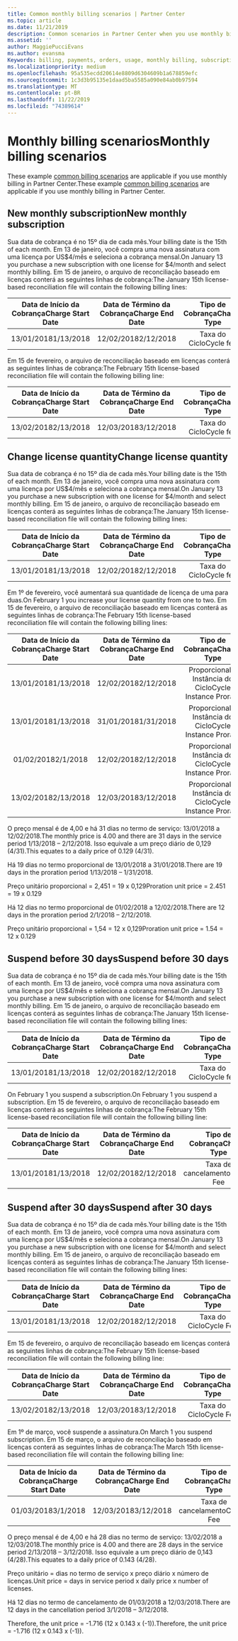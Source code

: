 ```yaml
---
title: Common monthly billing scenarios | Partner Center
ms.topic: article
ms.date: 11/21/2019
description: Common scenarios in Partner Center when you use monthly billing (such as adding new subscriptions, changing license quantity, and suspending subscriptions.)
ms.assetid: ''
author: MaggiePucciEvans
ms.author: evansma
Keywords: billing, payments, orders, usage, monthly billing, subscriptions, reconciliation file
ms.localizationpriority: medium
ms.openlocfilehash: 95a535ecdd20614e8809d6304609b1a678859efc
ms.sourcegitcommit: 1c3d3b95135e1daad5ba5585a090e84ab0b97594
ms.translationtype: MT
ms.contentlocale: pt-BR
ms.lasthandoff: 11/22/2019
ms.locfileid: "74389614"
---
```

# <a name="monthly-billing-scenarios"></a><span data-ttu-id="a31d8-104">Monthly billing scenarios</span><span class="sxs-lookup"><span data-stu-id="a31d8-104">Monthly billing scenarios</span></span>

<span data-ttu-id="a31d8-105">These example [common billing scenarios](common-billing-scenarios.md) are applicable if you use monthly billing in Partner Center.</span><span class="sxs-lookup"><span data-stu-id="a31d8-105">These example [common billing scenarios](common-billing-scenarios.md) are applicable if you use monthly billing in Partner Center.</span></span>

## <a name="new-monthly-subscription"></a><span data-ttu-id="a31d8-106">New monthly subscription</span><span class="sxs-lookup"><span data-stu-id="a31d8-106">New monthly subscription</span></span>

<span data-ttu-id="a31d8-107">Sua data de cobrança é no 15º dia de cada mês.</span><span class="sxs-lookup"><span data-stu-id="a31d8-107">Your billing date is the 15th of each month.</span></span> <span data-ttu-id="a31d8-108">Em 13 de janeiro, você compra uma nova assinatura com uma licença por US$4/mês e seleciona a cobrança mensal.</span><span class="sxs-lookup"><span data-stu-id="a31d8-108">On January 13 you purchase a new subscription with one license for $4/month and select monthly billing.</span></span> <span data-ttu-id="a31d8-109">Em 15 de janeiro, o arquivo de reconciliação baseado em licenças conterá as seguintes linhas de cobrança:</span><span class="sxs-lookup"><span data-stu-id="a31d8-109">The January 15th license-based reconciliation file will contain the following billing lines:</span></span>

|<span data-ttu-id="a31d8-110">Data de Início da Cobrança</span><span class="sxs-lookup"><span data-stu-id="a31d8-110">Charge Start Date</span></span> |<span data-ttu-id="a31d8-111">Data de Término da Cobrança</span><span class="sxs-lookup"><span data-stu-id="a31d8-111">Charge End Date</span></span> |<span data-ttu-id="a31d8-112">Tipo de Cobrança</span><span class="sxs-lookup"><span data-stu-id="a31d8-112">Charge Type</span></span> |<span data-ttu-id="a31d8-113">Preço unitário</span><span class="sxs-lookup"><span data-stu-id="a31d8-113">Unit Price</span></span> |<span data-ttu-id="a31d8-114">Quantity</span><span class="sxs-lookup"><span data-stu-id="a31d8-114">Quantity</span></span> |<span data-ttu-id="a31d8-115">Valor</span><span class="sxs-lookup"><span data-stu-id="a31d8-115">Amount</span></span> |
|       :---:      |    :---:       | :---:      |:---:      |:---:    |:---:  |
|<span data-ttu-id="a31d8-116">13/01/2018</span><span class="sxs-lookup"><span data-stu-id="a31d8-116">1/13/2018</span></span>         |<span data-ttu-id="a31d8-117">12/02/2018</span><span class="sxs-lookup"><span data-stu-id="a31d8-117">2/12/2018</span></span>    |<span data-ttu-id="a31d8-118">Taxa do Ciclo</span><span class="sxs-lookup"><span data-stu-id="a31d8-118">Cycle fee</span></span>   |<span data-ttu-id="a31d8-119">4,00</span><span class="sxs-lookup"><span data-stu-id="a31d8-119">4.00</span></span>       |<span data-ttu-id="a31d8-120">1</span><span class="sxs-lookup"><span data-stu-id="a31d8-120">1</span></span>        |<span data-ttu-id="a31d8-121">4,00</span><span class="sxs-lookup"><span data-stu-id="a31d8-121">4.00</span></span> |

<span data-ttu-id="a31d8-122">Em 15 de fevereiro, o arquivo de reconciliação baseado em licenças conterá as seguintes linhas de cobrança:</span><span class="sxs-lookup"><span data-stu-id="a31d8-122">The February 15th license-based reconciliation file will contain the following billing line:</span></span>

|<span data-ttu-id="a31d8-123">Data de Início da Cobrança</span><span class="sxs-lookup"><span data-stu-id="a31d8-123">Charge Start Date</span></span> |<span data-ttu-id="a31d8-124">Data de Término da Cobrança</span><span class="sxs-lookup"><span data-stu-id="a31d8-124">Charge End Date</span></span> |<span data-ttu-id="a31d8-125">Tipo de Cobrança</span><span class="sxs-lookup"><span data-stu-id="a31d8-125">Charge Type</span></span> |<span data-ttu-id="a31d8-126">Preço unitário</span><span class="sxs-lookup"><span data-stu-id="a31d8-126">Unit Price</span></span> |<span data-ttu-id="a31d8-127">Quantity</span><span class="sxs-lookup"><span data-stu-id="a31d8-127">Quantity</span></span> |<span data-ttu-id="a31d8-128">Valor</span><span class="sxs-lookup"><span data-stu-id="a31d8-128">Amount</span></span> |
|       :---:      |    :---:       | :---:      |:---:      |:---:    |:---:  |
|<span data-ttu-id="a31d8-129">13/02/2018</span><span class="sxs-lookup"><span data-stu-id="a31d8-129">2/13/2018</span></span>         |<span data-ttu-id="a31d8-130">12/03/2018</span><span class="sxs-lookup"><span data-stu-id="a31d8-130">3/12/2018</span></span>    |<span data-ttu-id="a31d8-131">Taxa do Ciclo</span><span class="sxs-lookup"><span data-stu-id="a31d8-131">Cycle fee</span></span>   |<span data-ttu-id="a31d8-132">4,00</span><span class="sxs-lookup"><span data-stu-id="a31d8-132">4.00</span></span>       |<span data-ttu-id="a31d8-133">1</span><span class="sxs-lookup"><span data-stu-id="a31d8-133">1</span></span>        |<span data-ttu-id="a31d8-134">4,00</span><span class="sxs-lookup"><span data-stu-id="a31d8-134">4.00</span></span> |

## <a name="change-license-quantity"></a><span data-ttu-id="a31d8-135">Change license quantity</span><span class="sxs-lookup"><span data-stu-id="a31d8-135">Change license quantity</span></span>

<span data-ttu-id="a31d8-136">Sua data de cobrança é no 15º dia de cada mês.</span><span class="sxs-lookup"><span data-stu-id="a31d8-136">Your billing date is the 15th of each month.</span></span> <span data-ttu-id="a31d8-137">Em 13 de janeiro, você compra uma nova assinatura com uma licença por US$4/mês e seleciona a cobrança mensal.</span><span class="sxs-lookup"><span data-stu-id="a31d8-137">On January 13 you purchase a new subscription with one license for $4/month and select monthly billing.</span></span> <span data-ttu-id="a31d8-138">Em 15 de janeiro, o arquivo de reconciliação baseado em licenças conterá as seguintes linhas de cobrança:</span><span class="sxs-lookup"><span data-stu-id="a31d8-138">The January 15th license-based reconciliation file will contain the following billing lines:</span></span>

|<span data-ttu-id="a31d8-139">Data de Início da Cobrança</span><span class="sxs-lookup"><span data-stu-id="a31d8-139">Charge Start Date</span></span> |<span data-ttu-id="a31d8-140">Data de Término da Cobrança</span><span class="sxs-lookup"><span data-stu-id="a31d8-140">Charge End Date</span></span> |<span data-ttu-id="a31d8-141">Tipo de Cobrança</span><span class="sxs-lookup"><span data-stu-id="a31d8-141">Charge Type</span></span> |<span data-ttu-id="a31d8-142">Preço unitário</span><span class="sxs-lookup"><span data-stu-id="a31d8-142">Unit Price</span></span> |<span data-ttu-id="a31d8-143">Quantity</span><span class="sxs-lookup"><span data-stu-id="a31d8-143">Quantity</span></span> |<span data-ttu-id="a31d8-144">Valor</span><span class="sxs-lookup"><span data-stu-id="a31d8-144">Amount</span></span> |
|       :---:      |    :---:       | :---:      |:---:      |:---:    |:---:  |
|<span data-ttu-id="a31d8-145">13/01/2018</span><span class="sxs-lookup"><span data-stu-id="a31d8-145">1/13/2018</span></span>         |<span data-ttu-id="a31d8-146">12/02/2018</span><span class="sxs-lookup"><span data-stu-id="a31d8-146">2/12/2018</span></span>    |<span data-ttu-id="a31d8-147">Taxa do Ciclo</span><span class="sxs-lookup"><span data-stu-id="a31d8-147">Cycle fee</span></span>   |<span data-ttu-id="a31d8-148">4,00</span><span class="sxs-lookup"><span data-stu-id="a31d8-148">4.00</span></span>       |<span data-ttu-id="a31d8-149">1</span><span class="sxs-lookup"><span data-stu-id="a31d8-149">1</span></span>        |<span data-ttu-id="a31d8-150">4,00</span><span class="sxs-lookup"><span data-stu-id="a31d8-150">4.00</span></span>    |

<span data-ttu-id="a31d8-151">Em 1º de fevereiro, você aumentará sua quantidade de licença de uma para duas.</span><span class="sxs-lookup"><span data-stu-id="a31d8-151">On February 1 you increase your license quantity from one to two.</span></span> <span data-ttu-id="a31d8-152">Em 15 de fevereiro, o arquivo de reconciliação baseado em licenças conterá as seguintes linhas de cobrança:</span><span class="sxs-lookup"><span data-stu-id="a31d8-152">The February 15th license-based reconciliation file will contain the following billing lines:</span></span>

|<span data-ttu-id="a31d8-153">Data de Início da Cobrança</span><span class="sxs-lookup"><span data-stu-id="a31d8-153">Charge Start Date</span></span> |<span data-ttu-id="a31d8-154">Data de Término da Cobrança</span><span class="sxs-lookup"><span data-stu-id="a31d8-154">Charge End Date</span></span> |<span data-ttu-id="a31d8-155">Tipo de Cobrança</span><span class="sxs-lookup"><span data-stu-id="a31d8-155">Charge Type</span></span> |<span data-ttu-id="a31d8-156">Preço unitário</span><span class="sxs-lookup"><span data-stu-id="a31d8-156">Unit Price</span></span> |<span data-ttu-id="a31d8-157">Quantity</span><span class="sxs-lookup"><span data-stu-id="a31d8-157">Quantity</span></span> |<span data-ttu-id="a31d8-158">Valor</span><span class="sxs-lookup"><span data-stu-id="a31d8-158">Amount</span></span> |
|       :---:      |    :---:       | :---:      |:---:      |:---:    |:---:  |
| <span data-ttu-id="a31d8-159">13/01/2018</span><span class="sxs-lookup"><span data-stu-id="a31d8-159">1/13/2018</span></span>        |<span data-ttu-id="a31d8-160">12/02/2018</span><span class="sxs-lookup"><span data-stu-id="a31d8-160">2/12/2018</span></span>    |<span data-ttu-id="a31d8-161">Proporcional à Instância do Ciclo</span><span class="sxs-lookup"><span data-stu-id="a31d8-161">Cycle Instance Prorate</span></span>   |<span data-ttu-id="a31d8-162">-4,00</span><span class="sxs-lookup"><span data-stu-id="a31d8-162">-4.00</span></span>       |<span data-ttu-id="a31d8-163">1</span><span class="sxs-lookup"><span data-stu-id="a31d8-163">1</span></span>        |<span data-ttu-id="a31d8-164">-4,00</span><span class="sxs-lookup"><span data-stu-id="a31d8-164">-4.00</span></span>   |
|<span data-ttu-id="a31d8-165">13/01/2018</span><span class="sxs-lookup"><span data-stu-id="a31d8-165">1/13/2018</span></span>         |<span data-ttu-id="a31d8-166">31/01/2018</span><span class="sxs-lookup"><span data-stu-id="a31d8-166">1/31/2018</span></span>    | <span data-ttu-id="a31d8-167">Proporcional à Instância do Ciclo</span><span class="sxs-lookup"><span data-stu-id="a31d8-167">Cycle Instance Prorate</span></span>   |<span data-ttu-id="a31d8-168">2,45</span><span class="sxs-lookup"><span data-stu-id="a31d8-168">2.45</span></span>       |<span data-ttu-id="a31d8-169">1</span><span class="sxs-lookup"><span data-stu-id="a31d8-169">1</span></span>        |<span data-ttu-id="a31d8-170">2,45</span><span class="sxs-lookup"><span data-stu-id="a31d8-170">2.45</span></span>    |
|<span data-ttu-id="a31d8-171">01/02/2018</span><span class="sxs-lookup"><span data-stu-id="a31d8-171">2/1/2018</span></span>         |<span data-ttu-id="a31d8-172">12/02/2018</span><span class="sxs-lookup"><span data-stu-id="a31d8-172">2/12/2018</span></span>    | <span data-ttu-id="a31d8-173">Proporcional à Instância do Ciclo</span><span class="sxs-lookup"><span data-stu-id="a31d8-173">Cycle Instance Prorate</span></span>   |<span data-ttu-id="a31d8-174">1,55</span><span class="sxs-lookup"><span data-stu-id="a31d8-174">1.55</span></span>       |<span data-ttu-id="a31d8-175">2</span><span class="sxs-lookup"><span data-stu-id="a31d8-175">2</span></span>        |<span data-ttu-id="a31d8-176">3,10</span><span class="sxs-lookup"><span data-stu-id="a31d8-176">3.10</span></span>    |
|<span data-ttu-id="a31d8-177">13/02/2018</span><span class="sxs-lookup"><span data-stu-id="a31d8-177">2/13/2018</span></span>         |<span data-ttu-id="a31d8-178">12/03/2018</span><span class="sxs-lookup"><span data-stu-id="a31d8-178">3/12/2018</span></span>    | <span data-ttu-id="a31d8-179">Proporcional à Instância do Ciclo</span><span class="sxs-lookup"><span data-stu-id="a31d8-179">Cycle Instance Prorate</span></span>   |<span data-ttu-id="a31d8-180">4,00</span><span class="sxs-lookup"><span data-stu-id="a31d8-180">4.00</span></span>       |<span data-ttu-id="a31d8-181">2</span><span class="sxs-lookup"><span data-stu-id="a31d8-181">2</span></span>        |<span data-ttu-id="a31d8-182">8,00</span><span class="sxs-lookup"><span data-stu-id="a31d8-182">8.00</span></span>    |

<span data-ttu-id="a31d8-183">O preço mensal é de 4,00 e há 31 dias no termo de serviço: 13/01/2018 a 12/02/2018.</span><span class="sxs-lookup"><span data-stu-id="a31d8-183">The monthly price is 4.00 and there are 31 days in the service period 1/13/2018 – 2/12/2018.</span></span> <span data-ttu-id="a31d8-184">Isso equivale a um preço diário de 0,129 (4/31).</span><span class="sxs-lookup"><span data-stu-id="a31d8-184">This equates to a daily price of 0.129 (4/31).</span></span>

<span data-ttu-id="a31d8-185">Há 19 dias no termo proporcional de 13/01/2018 a 31/01/2018.</span><span class="sxs-lookup"><span data-stu-id="a31d8-185">There are 19 days in the proration period 1/13/2018 – 1/31/2018.</span></span>

<span data-ttu-id="a31d8-186">Preço unitário proporcional = 2,451 = 19 x 0,129</span><span class="sxs-lookup"><span data-stu-id="a31d8-186">Proration unit price = 2.451 = 19 x 0.129</span></span>

<span data-ttu-id="a31d8-187">Há 12 dias no termo proporcional de 01/02/2018 a 12/02/2018.</span><span class="sxs-lookup"><span data-stu-id="a31d8-187">There are 12 days in the proration period 2/1/2018 – 2/12/2018.</span></span>

<span data-ttu-id="a31d8-188">Preço unitário proporcional = 1,54 = 12 x 0,129</span><span class="sxs-lookup"><span data-stu-id="a31d8-188">Proration unit price = 1.54 = 12 x 0.129</span></span>

## <a name="suspend-before-30-days"></a><span data-ttu-id="a31d8-189">Suspend before 30 days</span><span class="sxs-lookup"><span data-stu-id="a31d8-189">Suspend before 30 days</span></span>

<span data-ttu-id="a31d8-190">Sua data de cobrança é no 15º dia de cada mês.</span><span class="sxs-lookup"><span data-stu-id="a31d8-190">Your billing date is the 15th of each month.</span></span> <span data-ttu-id="a31d8-191">Em 13 de janeiro, você compra uma nova assinatura com uma licença por US$4/mês e seleciona a cobrança mensal.</span><span class="sxs-lookup"><span data-stu-id="a31d8-191">On January 13 you purchase a new subscription with one license for $4/month and select monthly billing.</span></span> <span data-ttu-id="a31d8-192">Em 15 de janeiro, o arquivo de reconciliação baseado em licenças conterá as seguintes linhas de cobrança:</span><span class="sxs-lookup"><span data-stu-id="a31d8-192">The January 15th license-based reconciliation file will contain the following billing lines:</span></span>

|<span data-ttu-id="a31d8-193">Data de Início da Cobrança</span><span class="sxs-lookup"><span data-stu-id="a31d8-193">Charge Start Date</span></span> |<span data-ttu-id="a31d8-194">Data de Término da Cobrança</span><span class="sxs-lookup"><span data-stu-id="a31d8-194">Charge End Date</span></span> |<span data-ttu-id="a31d8-195">Tipo de Cobrança</span><span class="sxs-lookup"><span data-stu-id="a31d8-195">Charge Type</span></span> |<span data-ttu-id="a31d8-196">Preço unitário</span><span class="sxs-lookup"><span data-stu-id="a31d8-196">Unit Price</span></span> |<span data-ttu-id="a31d8-197">Quantity</span><span class="sxs-lookup"><span data-stu-id="a31d8-197">Quantity</span></span> |<span data-ttu-id="a31d8-198">Valor</span><span class="sxs-lookup"><span data-stu-id="a31d8-198">Amount</span></span> |
|       :---:      |    :---:       | :---:      |:---:      |:---:    |:---:  |
|<span data-ttu-id="a31d8-199">13/01/2018</span><span class="sxs-lookup"><span data-stu-id="a31d8-199">1/13/2018</span></span>         |<span data-ttu-id="a31d8-200">12/02/2018</span><span class="sxs-lookup"><span data-stu-id="a31d8-200">2/12/2018</span></span>    |<span data-ttu-id="a31d8-201">Taxa do Ciclo</span><span class="sxs-lookup"><span data-stu-id="a31d8-201">Cycle fee</span></span>   |<span data-ttu-id="a31d8-202">4,00</span><span class="sxs-lookup"><span data-stu-id="a31d8-202">4.00</span></span>       |<span data-ttu-id="a31d8-203">1</span><span class="sxs-lookup"><span data-stu-id="a31d8-203">1</span></span>        |<span data-ttu-id="a31d8-204">4,00</span><span class="sxs-lookup"><span data-stu-id="a31d8-204">4.00</span></span>    |

<span data-ttu-id="a31d8-205">On February 1 you suspend a subscription.</span><span class="sxs-lookup"><span data-stu-id="a31d8-205">On February 1 you suspend a subscription.</span></span> <span data-ttu-id="a31d8-206">Em 15 de fevereiro, o arquivo de reconciliação baseado em licenças conterá as seguintes linhas de cobrança:</span><span class="sxs-lookup"><span data-stu-id="a31d8-206">The February 15th license-based reconciliation file will contain the following billing line:</span></span>

|<span data-ttu-id="a31d8-207">Data de Início da Cobrança</span><span class="sxs-lookup"><span data-stu-id="a31d8-207">Charge Start Date</span></span> |<span data-ttu-id="a31d8-208">Data de Término da Cobrança</span><span class="sxs-lookup"><span data-stu-id="a31d8-208">Charge End Date</span></span> |<span data-ttu-id="a31d8-209">Tipo de Cobrança</span><span class="sxs-lookup"><span data-stu-id="a31d8-209">Charge Type</span></span> |<span data-ttu-id="a31d8-210">Preço unitário</span><span class="sxs-lookup"><span data-stu-id="a31d8-210">Unit Price</span></span> |<span data-ttu-id="a31d8-211">Quantity</span><span class="sxs-lookup"><span data-stu-id="a31d8-211">Quantity</span></span> |<span data-ttu-id="a31d8-212">Valor</span><span class="sxs-lookup"><span data-stu-id="a31d8-212">Amount</span></span> |
|       :---:      |    :---:       | :---:      |:---:      |:---:    |:---:  |
<span data-ttu-id="a31d8-213">13/01/2018</span><span class="sxs-lookup"><span data-stu-id="a31d8-213">1/13/2018</span></span>|<span data-ttu-id="a31d8-214">12/02/2018</span><span class="sxs-lookup"><span data-stu-id="a31d8-214">2/12/2018</span></span>|<span data-ttu-id="a31d8-215">Taxa de cancelamento</span><span class="sxs-lookup"><span data-stu-id="a31d8-215">Cancel Fee</span></span>|<span data-ttu-id="a31d8-216">-4,00</span><span class="sxs-lookup"><span data-stu-id="a31d8-216">-4.00</span></span>|<span data-ttu-id="a31d8-217">1</span><span class="sxs-lookup"><span data-stu-id="a31d8-217">1</span></span>|<span data-ttu-id="a31d8-218">-4,00</span><span class="sxs-lookup"><span data-stu-id="a31d8-218">-4.00</span></span>

## <a name="suspend-after-30-days"></a><span data-ttu-id="a31d8-219">Suspend after 30 days</span><span class="sxs-lookup"><span data-stu-id="a31d8-219">Suspend after 30 days</span></span>

<span data-ttu-id="a31d8-220">Sua data de cobrança é no 15º dia de cada mês.</span><span class="sxs-lookup"><span data-stu-id="a31d8-220">Your billing date is the 15th of each month.</span></span> <span data-ttu-id="a31d8-221">Em 13 de janeiro, você compra uma nova assinatura com uma licença por US$4/mês e seleciona a cobrança mensal.</span><span class="sxs-lookup"><span data-stu-id="a31d8-221">On January 13 you purchase a new subscription with one license for $4/month and select monthly billing.</span></span> <span data-ttu-id="a31d8-222">Em 15 de janeiro, o arquivo de reconciliação baseado em licenças conterá as seguintes linhas de cobrança:</span><span class="sxs-lookup"><span data-stu-id="a31d8-222">The January 15th license-based reconciliation file will contain the following billing lines:</span></span>

|<span data-ttu-id="a31d8-223">Data de Início da Cobrança</span><span class="sxs-lookup"><span data-stu-id="a31d8-223">Charge Start Date</span></span> |<span data-ttu-id="a31d8-224">Data de Término da Cobrança</span><span class="sxs-lookup"><span data-stu-id="a31d8-224">Charge End Date</span></span> |<span data-ttu-id="a31d8-225">Tipo de Cobrança</span><span class="sxs-lookup"><span data-stu-id="a31d8-225">Charge Type</span></span> |<span data-ttu-id="a31d8-226">Preço unitário</span><span class="sxs-lookup"><span data-stu-id="a31d8-226">Unit Price</span></span> |<span data-ttu-id="a31d8-227">Quantity</span><span class="sxs-lookup"><span data-stu-id="a31d8-227">Quantity</span></span> |<span data-ttu-id="a31d8-228">Valor</span><span class="sxs-lookup"><span data-stu-id="a31d8-228">Amount</span></span> |
|       :---:      |    :---:       | :---:      |:---:      |:---:    |:---:  |
<span data-ttu-id="a31d8-229">13/01/2018</span><span class="sxs-lookup"><span data-stu-id="a31d8-229">1/13/2018</span></span>|<span data-ttu-id="a31d8-230">12/02/2018</span><span class="sxs-lookup"><span data-stu-id="a31d8-230">2/12/2018</span></span>|<span data-ttu-id="a31d8-231">Taxa do Ciclo</span><span class="sxs-lookup"><span data-stu-id="a31d8-231">Cycle Fee</span></span>|<span data-ttu-id="a31d8-232">4,00</span><span class="sxs-lookup"><span data-stu-id="a31d8-232">4.00</span></span>|<span data-ttu-id="a31d8-233">1</span><span class="sxs-lookup"><span data-stu-id="a31d8-233">1</span></span>|<span data-ttu-id="a31d8-234">4,00</span><span class="sxs-lookup"><span data-stu-id="a31d8-234">4.00</span></span>

<span data-ttu-id="a31d8-235">Em 15 de fevereiro, o arquivo de reconciliação baseado em licenças conterá as seguintes linhas de cobrança:</span><span class="sxs-lookup"><span data-stu-id="a31d8-235">The February 15th license-based reconciliation file will contain the following billing line:</span></span>

|<span data-ttu-id="a31d8-236">Data de Início da Cobrança</span><span class="sxs-lookup"><span data-stu-id="a31d8-236">Charge Start Date</span></span> |<span data-ttu-id="a31d8-237">Data de Término da Cobrança</span><span class="sxs-lookup"><span data-stu-id="a31d8-237">Charge End Date</span></span> |<span data-ttu-id="a31d8-238">Tipo de Cobrança</span><span class="sxs-lookup"><span data-stu-id="a31d8-238">Charge Type</span></span> |<span data-ttu-id="a31d8-239">Preço unitário</span><span class="sxs-lookup"><span data-stu-id="a31d8-239">Unit Price</span></span> |<span data-ttu-id="a31d8-240">Quantity</span><span class="sxs-lookup"><span data-stu-id="a31d8-240">Quantity</span></span> |<span data-ttu-id="a31d8-241">Valor</span><span class="sxs-lookup"><span data-stu-id="a31d8-241">Amount</span></span> |
|       :---:      |    :---:       | :---:      |:---:      |:---:    |:---:  |
<span data-ttu-id="a31d8-242">13/02/2018</span><span class="sxs-lookup"><span data-stu-id="a31d8-242">2/13/2018</span></span>|<span data-ttu-id="a31d8-243">12/03/2018</span><span class="sxs-lookup"><span data-stu-id="a31d8-243">3/12/2018</span></span>|<span data-ttu-id="a31d8-244">Taxa do Ciclo</span><span class="sxs-lookup"><span data-stu-id="a31d8-244">Cycle Fee</span></span>|<span data-ttu-id="a31d8-245">4,00</span><span class="sxs-lookup"><span data-stu-id="a31d8-245">4.00</span></span>|<span data-ttu-id="a31d8-246">1</span><span class="sxs-lookup"><span data-stu-id="a31d8-246">1</span></span>|<span data-ttu-id="a31d8-247">4,00</span><span class="sxs-lookup"><span data-stu-id="a31d8-247">4.00</span></span>

<span data-ttu-id="a31d8-248">Em 1º de março, você suspende a assinatura.</span><span class="sxs-lookup"><span data-stu-id="a31d8-248">On March 1 you suspend subscription.</span></span> <span data-ttu-id="a31d8-249">Em 15 de março, o arquivo de reconciliação baseado em licenças conterá as seguintes linhas de cobrança:</span><span class="sxs-lookup"><span data-stu-id="a31d8-249">The March 15th license-based reconciliation file will contain the following billing line:</span></span>

|<span data-ttu-id="a31d8-250">Data de Início da Cobrança</span><span class="sxs-lookup"><span data-stu-id="a31d8-250">Charge Start Date</span></span> |<span data-ttu-id="a31d8-251">Data de Término da Cobrança</span><span class="sxs-lookup"><span data-stu-id="a31d8-251">Charge End Date</span></span> |<span data-ttu-id="a31d8-252">Tipo de Cobrança</span><span class="sxs-lookup"><span data-stu-id="a31d8-252">Charge Type</span></span> |<span data-ttu-id="a31d8-253">Preço unitário</span><span class="sxs-lookup"><span data-stu-id="a31d8-253">Unit Price</span></span> |<span data-ttu-id="a31d8-254">Quantity</span><span class="sxs-lookup"><span data-stu-id="a31d8-254">Quantity</span></span> |<span data-ttu-id="a31d8-255">Valor</span><span class="sxs-lookup"><span data-stu-id="a31d8-255">Amount</span></span> |
|       :---:      |    :---:       | :---:      |:---:      |:---:    |:---:  |
<span data-ttu-id="a31d8-256">01/03/2018</span><span class="sxs-lookup"><span data-stu-id="a31d8-256">3/1/2018</span></span>|<span data-ttu-id="a31d8-257">12/03/2018</span><span class="sxs-lookup"><span data-stu-id="a31d8-257">3/12/2018</span></span>|<span data-ttu-id="a31d8-258">Taxa de cancelamento</span><span class="sxs-lookup"><span data-stu-id="a31d8-258">Cancel Fee</span></span>|<span data-ttu-id="a31d8-259">-1,72</span><span class="sxs-lookup"><span data-stu-id="a31d8-259">-1.72</span></span>|<span data-ttu-id="a31d8-260">1</span><span class="sxs-lookup"><span data-stu-id="a31d8-260">1</span></span>|<span data-ttu-id="a31d8-261">-1,72</span><span class="sxs-lookup"><span data-stu-id="a31d8-261">-1.72</span></span>

<span data-ttu-id="a31d8-262">O preço mensal é de 4,00 e há 28 dias no termo de serviço: 13/02/2018 a 12/03/2018.</span><span class="sxs-lookup"><span data-stu-id="a31d8-262">The monthly price is 4.00 and there are 28 days in the service period 2/13/2018 – 3/12/2018.</span></span> <span data-ttu-id="a31d8-263">Isso equivale a um preço diário de 0,143 (4/28).</span><span class="sxs-lookup"><span data-stu-id="a31d8-263">This equates to a daily price of 0.143 (4/28).</span></span>

<span data-ttu-id="a31d8-264">Preço unitário = dias no termo de serviço x preço diário x número de licenças.</span><span class="sxs-lookup"><span data-stu-id="a31d8-264">Unit price = days in service period x daily price x number of licenses.</span></span>

<span data-ttu-id="a31d8-265">Há 12 dias no termo de cancelamento de 01/03/2018 a 12/03/2018.</span><span class="sxs-lookup"><span data-stu-id="a31d8-265">There are 12 days in the cancellation period 3/1/2018 – 3/12/2018.</span></span>

<span data-ttu-id="a31d8-266">Therefore, the unit price = -1.716 (12 x 0.143 x (-1)).</span><span class="sxs-lookup"><span data-stu-id="a31d8-266">Therefore, the unit price = -1.716 (12 x 0.143 x (-1)).</span></span>
